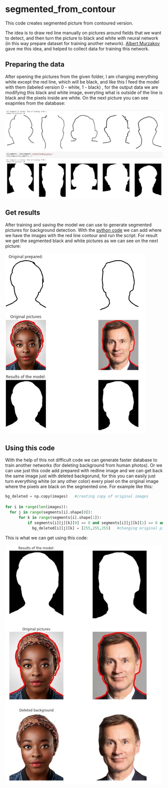# segmented_from_contour
This code creates segmented picture from contoured version.

The idea is to draw red line manually on pictures around fields that we want to detect, and then turn the picture to black and white with neural network (in this way prepare dataset for training another network). [Albert Murzakov](https://github.com/Erliokos "Albert's github") gave me this idea, and helped to collect data for training this network.

## Preparing the data
After opening the pictures from the given folder, I am changing everything white except the red line, which will be black, and like this I feed the model with them (labeled version 0 - white, 1 - black) , for the output data we are modifying this black and white image, everyting what is outside of the line is black and the pixels inside are white. On the next picture you can see exapmles from the database:

![Prepared pics](https://github.com/AGNworks/segmented_from_contour/blob/main/pictures/prepared.JPG)

## Get results
After training and saving the model we can use to generate segmented pictures for background detection. With the [python code](https://github.com/AGNworks/segmented_from_contour/blob/main/segmented_dataset_generator.py) we can add where we have the images with the red line contour and run the script. For result we get the segmented black and white pictures as we can see on the next picture:

![Result](https://github.com/AGNworks/segmented_from_contour/blob/main/pictures/result.JPG)

## Using this code
With the help of this not difficult code we can generate faster database to train another networks (for deleting background from human photos). Or we can use just this code add prepared with redline image and we can get back the same image just with deleted backgorund, for this you can easily just turn everything white (or any other color) every pixel on the original image where the pixels are black on the segmented one. For example like this:

```python
bg_deleted = np.copy(images)   #creating copy of original images

for i in range(len(images)):
  for j in range(segments[i].shape[0]):
      for k in range(segments[i].shape[1]):
          if segments[i][j][k][0] == 0 and segments[i][j][k][1] == 0 and segments[i][j][k][2] == 0:   #where segmented picture is black
            bg_deleted[i][j][k] = [255,255,255]   #changing original pixel to white
```

This is what we can get using this code:

![deleted_bg](https://github.com/AGNworks/segmented_from_contour/blob/main/pictures/delete_bg.JPG)


